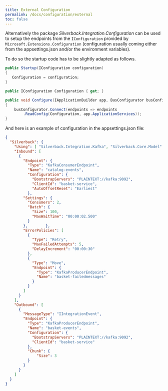 ```yaml
---
title: External Configuration
permalink: /docs/configuration/external
toc: false
---
```


Alternatively the package _Silverback.Integration.Configuration_ can be used to setup the endpoints from the `IConfiguration` provided by `Microsoft.Extensions.Configuration` (configuration usually coming either from the appsettings.json and/or the environment variables).

To do so the startup code has to be slightly adapted as follows.

```c#
public Startup(IConfiguration configuration)
{
   Configuration = configuration;
}

public IConfiguration Configuration { get; }

public void Configure(IApplicationBuilder app, BusConfigurator busConfigurator))
{
    busConfigurator.Connect(endpoints => endpoints
        .ReadConfig(Configuration, app.ApplicationServices));
}
```

And here is an example of configuration in the appsettings.json file:
```json
{
  "Silverback": {
    "Using": [ "Silverback.Integration.Kafka", "Silverback.Core.Model" ],
    "Inbound": [
      {
        "Endpoint": {
          "Type": "KafkaConsumerEndpoint",
          "Name": "catalog-events",
          "Configuration": {
            "BootstrapServers": "PLAINTEXT://kafka:9092",
            "ClientId": "basket-service",
            "AutoOffsetReset": "Earliest"
          },
        "Settings": {
          "Consumers": 2,
          "Batch": {
            "Size": 100,
            "MaxWaitTime": "00:00:02.500"
          }
        },        },
        "ErrorPolicies": [
          {
            "Type": "Retry",
            "MaxFailedAttempts": 5,
            "DelayIncrement": "00:00:30"
          },
          {
            "Type": "Move",
            "Endpoint": {
              "Type": "KafkaProducerEndpoint",
              "Name": "basket-failedmessages"
            }
          }
        ]
      }
    ],
    "Outbound": [
      {
        "MessageType": "IIntegrationEvent",
        "Endpoint": {
          "Type": "KafkaProducerEndpoint",
          "Name": "basket-events",
          "Configuration": {
            "BootstrapServers": "PLAINTEXT://kafka:9092",
            "ClientId": "basket-service"
          },
          "Chunk": {
              "Size": 3
          }
        }
      }
    ]
  }
}

```
